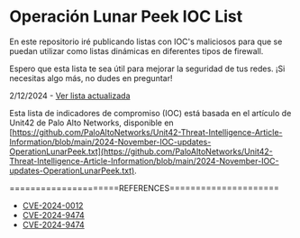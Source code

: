 # Operación Lunar Peek IOC List

En este repositorio iré publicando listas con IOC's maliciosos para que se puedan utilizar como listas dinámicas en diferentes tipos de firewall.

Espero que esta lista te sea útil para mejorar la seguridad de tus redes. ¡Si necesitas algo más, no dudes en preguntar!

2/12/2024 - [Ver lista actualizada](https://raw.githubusercontent.com/alex-milla/IOCs/main/OperationLunarPeek.txt)

Esta lista de indicadores de compromiso (IOC) está basada en el artículo de Unit42 de Palo Alto Networks, disponible en [https://github.com/PaloAltoNetworks/Unit42-Threat-Intelligence-Article-Information/blob/main/2024-November-IOC-updates-OperationLunarPeek.txt](https://github.com/PaloAltoNetworks/Unit42-Threat-Intelligence-Article-Information/blob/main/2024-November-IOC-updates-OperationLunarPeek.txt).

=====================REFERENCES=====================

* [CVE-2024-0012](https://unit42.paloaltonetworks.com/cve-2024-0012-cve-2024-9474/)
* [CVE-2024-9474](https://security.paloaltonetworks.com/CVE-2024-0012)
* [CVE-2024-9474](https://security.paloaltonetworks.com/CVE-2024-9474)


